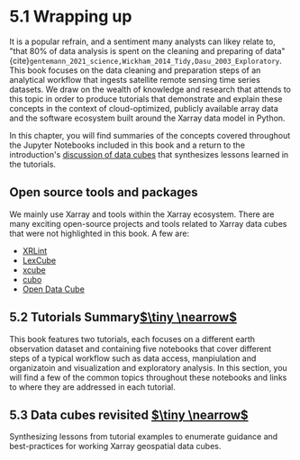 # 5.1 Wrapping up

It is a popular refrain, and a sentiment many analysts can likey relate to, "that 80% of data analysis is spent on the cleaning and preparing of data" {cite}`gentemann_2021_science,Wickham_2014_Tidy,Dasu_2003_Exploratory`. This book focuses on the data cleaning and preparation steps of an analytical workflow that ingests satellite remote sensing time series datasets. We draw on the wealth of knowledge and research that attends to this topic in order to produce tutorials that demonstrate and explain these concepts in the context of cloud-optimized, publicly available array data and the software ecosystem built around the Xarray data model in Python. 

In this chapter, you will find summaries of the concepts covered throughout the Jupyter Notebooks included in this book and a return to the introduction's [discussion of data cubes](../background/data_cubes.md) that synthesizes lessons learned in the tutorials. 

## Open source tools and packages
We mainly use Xarray and tools within the Xarray ecosystem. There are many exciting open-source projects and tools related to Xarray data cubes that were not highlighted in this book. A few are:
- [XRLint](https://github.com/bcdev/xrlint)
- [LexCube](https://www.lexcube.org/)
- [xcube](https://xcube.readthedocs.io/en/latest/)
- [cubo](https://github.com/ESDS-Leipzig/cubo)
- [Open Data Cube](https://opendatacube.readthedocs.io/en/latest/index.html)


## 5.2 Tutorials Summary[$\tiny \nearrow$](summary.md)

This book features two tutorials, each focuses on a different earth observation dataset and containing five notebooks that cover different steps of a typical workflow such as data access, manpiulation and organizatoin and visualization and exploratory analysis. In this section, you will find a few of the common topics throughout these notebooks and links to where they are addressed in each tutorial. 

## 5.3 Data cubes revisited [$\tiny \nearrow$](datacubes_revisited.md)

Synthesizing lessons from tutorial examples to enumerate guidance and best-practices for working Xarray geospatial data cubes.

